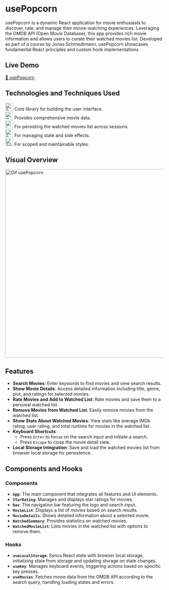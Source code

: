 # usePopcorn

usePopcorn is a dynamic React application for movie enthusiasts to discover, rate, and manage their movie-watching experiences. Leveraging the OMDB API (Open Movie Database), this app provides rich movie information and allows users to curate their watched movies list. Developed as part of a course by Jonas Schmedtmann, usePopcorn showcases fundamental React principles and custom hook implementations.

## Live Demo

[🍿 usePopcorn](https://movie-app-fawn-omega.vercel.app/)

## Technologies and Techniques Used

[<img alt="React" src="https://img.shields.io/badge/-React-45b8d8?style=flat-square&logo=react&logoColor=white" height="25">](https://reactjs.org/) Core library for building the user interface.  
[<img alt="OMDB API" src="https://img.shields.io/badge/-OMDB_API-FF9D00?style=flat-square&logo=open-source&logoColor=white" height="25">](https://www.omdbapi.com/) Provides comprehensive movie data.  
[<img alt="Local Storage" src="https://img.shields.io/badge/-Local_Storage-F4A300?style=flat-square&logo=web&logoColor=white" height="25">](https://developer.mozilla.org/en-US/docs/Web/API/Web_Storage_API) For persisting the watched movies list across sessions.  
[<img alt="React Hooks" src="https://img.shields.io/badge/-React_Hooks-61DAFB?style=flat-square&logo=react&logoColor=white" height="25">](https://reactjs.org/docs/hooks-intro.html) For managing state and side effects.  
[<img alt="CSS Modules" src="https://img.shields.io/badge/-CSS_Modules-000000?style=flat-square&logo=css&logoColor=white" height="25">](https://github.com/css-modules/css-modules) For scoped and maintainable styles.


## Visual Overview

[<img src="https://github.com/user-attachments/assets/a7a9ef9d-d37f-4fa6-a88a-5a6dfd0e80b9" alt="Gif usePopcorn" width="600"/>](https://www.loom.com/share/b7b07953eaa747f8aef310d2017dd98c?sid=1d6e12a6-e996-45ba-90ad-20d9588c0f2f)

## Features

- **Search Movies**: Enter keywords to find movies and view search results.
- **Show Movie Details**: Access detailed information including title, genre, plot, and ratings for selected movies.
- **Rate Movies and Add to Watched List**: Rate movies and save them to a personal watched list.
- **Remove Movies from Watched List**: Easily remove movies from the watched list.
- **Show Stats About Watched Movies**: View stats like average IMDb rating, user rating, and total runtime for movies in the watched list.
- **Keyboard Shortcuts**:
  - Press `Enter` to focus on the search input and initiate a search.
  - Press `Escape` to close the movie detail view.
- **Local Storage Integration**: Save and load the watched movies list from browser local storage for persistence.

## Components and Hooks

### Components

- **`App`**: The main component that integrates all features and UI elements.
- **`StarRating`**: Manages and displays star ratings for movies.
- **`Nav`**: The navigation bar featuring the logo and search input.
- **`MovieList`**: Displays a list of movies based on search results.
- **`MovieDetails`**: Shows detailed information about a selected movie.
- **`WatchedSummary`**: Provides statistics on watched movies.
- **`WatchedMovieList`**: Lists movies in the watched list with options to remove them.

### Hooks

- **`useLocalStorage`**: Syncs React state with browser local storage, initializing state from storage and updating storage on state changes.
- **`useKey`**: Manages keyboard events, triggering actions based on specific key presses.
- **`useMovies`**: Fetches movie data from the OMDB API according to the search query, handling loading states and errors.
